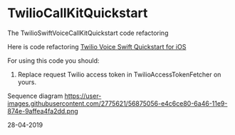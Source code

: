 # TwilioCallKitQuickstart
The TwilioSwiftVoiceCallKitQuickstart code refactoring


Here is code refactoring [Twilio Voice Swift Quickstart for iOS](https://github.com/twilio/voice-quickstart-swift)

For using this code you should:
1. Replace request Twilio access token in TwilioAccessTokenFetcher on yours. 


Sequence diagram
https://user-images.githubusercontent.com/2775621/56875056-e4c6ce80-6a46-11e9-874e-9affea4fa2dd.png

28-04-2019

